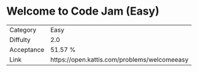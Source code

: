 # Welcome to Code Jam (Easy)

<table>
    <tr>
        <td>Category</td>
        <td>Easy</td>
    </tr>
    <tr>
        <td>Diffulty</td>
        <td>2.0</td>
    </tr>
    <tr>
        <td>Acceptance</td>
        <td>51.57 %</td>
    </tr>
    <tr>
        <td>Link</td>
        <td>https://open.kattis.com/problems/welcomeeasy</td>
    </tr>
</table>